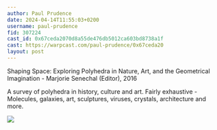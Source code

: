```yaml
---
author: Paul Prudence
date: 2024-04-14T11:55:03+0200
username: paul-prudence
fid: 307224
cast_id: 0x67ceda2070d8a55de476db5012ca603bd8738a1f
cast: https://warpcast.com/paul-prudence/0x67ceda20
layout: post
---
```

Shaping Space: Exploring Polyhedra in Nature, Art, and the Geometrical Imagination -  Marjorie Senechal (Editor), 2016  
  
A survey of polyhedra in history, culture and art. Fairly exhaustive -Molecules, galaxies, art, sculptures, viruses, crystals, architecture and more.  

![](https://imagedelivery.net/BXluQx4ige9GuW0Ia56BHw/9f271e61-e371-46d7-4b7b-b93a1a89e300/original)